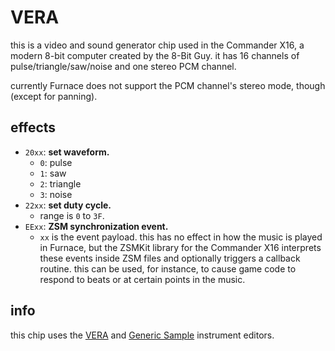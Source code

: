 # VERA

this is a video and sound generator chip used in the Commander X16, a modern 8-bit computer created by the 8-Bit Guy.
it has 16 channels of pulse/triangle/saw/noise and one stereo PCM channel.

currently Furnace does not support the PCM channel's stereo mode, though (except for panning).

## effects

- `20xx`: **set waveform.**
  - `0`: pulse
  - `1`: saw
  - `2`: triangle
  - `3`: noise
- `22xx`: **set duty cycle.**
  - range is `0` to `3F`.
- `EExx`: **ZSM synchronization event.**
  - `xx` is the event payload. this has no effect in how the music is played in Furnace, but the ZSMKit library for the Commander X16 interprets these events inside ZSM files and optionally triggers a callback routine. this can be used, for instance, to cause game code to respond to beats or at certain points in the music.

## info

this chip uses the [VERA](../4-instrument/vera.md) and [Generic Sample](../4-instrument/sample.md) instrument editors.

